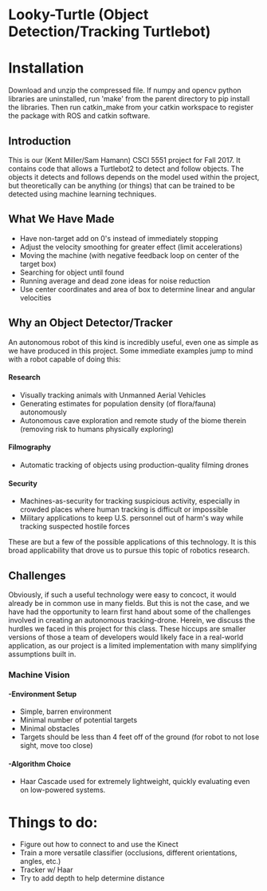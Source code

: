 # Looky-Turtle (Object Detection/Tracking Turtlebot)

# Installation
Download and unzip the compressed file. If numpy and opencv python libraries are uninstalled, run 'make' from the parent directory to pip install the libraries. Then run catkin_make from your catkin workspace to register the package with ROS and catkin software. 

## Introduction

This is our (Kent Miller/Sam Hamann) CSCI 5551 project for Fall 2017.  It contains code that allows a Turtlebot2 to detect and follow objects.  The objects it detects and follows depends on the model used within the project, but theoretically can be anything (or things) that can be trained to be detected using machine learning techniques.

## What We Have Made
- Have non-target add on 0's instead of immediately stopping
- Adjust the velocity smoothing for greater effect (limit accelerations)
- Moving the machine (with negative feedback loop on center of the target box)
- Searching for object until found
- Running average and dead zone ideas for noise reduction
- Use center coordinates and area of box to determine linear and angular velocities

## Why an Object Detector/Tracker

An autonomous robot of this kind is incredibly useful, even one as simple as we have produced in this project.  Some immediate examples jump to mind with a robot capable of doing this:

#### Research
- Visually tracking animals with Unmanned Aerial Vehicles
- Generating estimates for population density (of flora/fauna) autonomously
- Autonomous cave exploration and remote study of the biome therein (removing risk to humans physically exploring)

#### Filmography
- Automatic tracking of objects using production-quality filming drones

#### Security
- Machines-as-security for tracking suspicious activity, especially in crowded places where human tracking is difficult or impossible
- Military applications to keep U.S. personnel out of harm's way while tracking suspected hostile forces

These are but a few of the possible applications of this technology.  It is this broad applicability that drove us to pursue this topic of robotics research.

## Challenges

Obviously, if such a useful technology were easy to concoct, it would already be in common use in many fields.  But this is not the case, and we have had the opportunity to learn first hand about some of the challenges involved in creating an autonomous tracking-drone.  Herein, we discuss the hurdles we faced in this project for this class.  These hiccups are smaller versions of those a team of developers would likely face in a real-world application, as our project is a limited implementation with many simplifying assumptions built in.

###  Machine Vision

#### -Environment Setup

- Simple, barren environment
- Minimal number of potential targets
- Minimal obstacles
- Targets should be less than 4 feet off of the ground (for robot to not lose sight, move too close)

#### -Algorithm Choice

- Haar Cascade used for extremely lightweight, quickly evaluating even on low-powered systems. 

# Things to do:
- Figure out how to connect to and use the Kinect
- Train a more versatile classifier (occlusions, different orientations, angles, etc.)
- Tracker w/ Haar
- Try to add depth to help determine distance

